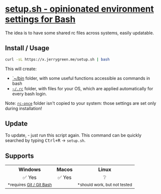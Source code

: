 # [setup.sh - opinionated environment settings for Bash](https://github.com/jerrygreen/setup.sh)

The idea is to have some shared rc files across systems, easily updatable.

## Install / Usage

```bash
curl -sL https://x.jerrygreen.me/setup.sh | bash
```

This will create:

- [`~/bin](https://github.com/jerrygreen/setup.sh/tree/master/bin) folder, with some useful functions accessible as commands in bash
- [`~/.rc`](https://github.com/jerrygreen/setup.sh/tree/master/rc) folder, with files for your OS, which are applied automatically for every bash login.

Note: [`rc-once`](https://github.com/jerrygreen/setup.sh/tree/master/.rc-once) folder isn't copied to your system: those settings are set only during installation!

## Update

To update, - just run this script again. This command can be quickly searched by typing <kbd>Ctrl+R</kbd> -> `setup.sh`.

## Supports

<table>
<th>Windows</th>
<th>Macos</th>
<th>Linux</th>
<tr align="center">
<td>✅ Yes</td>
<td>✅ Yes</td>
<td>❔</td>
</tr>
<tr align="center">
<td><sup>*requires <a href="https://git-scm.com/downloads">Git / Git Bash</a></sup></td>
<td></td>
<td><sup>*should work, but not tested</sup></td>
</tr>
</table>
